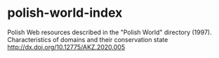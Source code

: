 # polish-world-index

Polish Web resources described in the "Polish World" directory (1997). Characteristics of domains and their conservation state
http://dx.doi.org/10.12775/AKZ.2020.005

